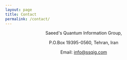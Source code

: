 ```yaml
---
layout: page
title: Contact
permalink: /contact/
---
```

<center>
Saeed's Quantum Information Group,<br> 

P.O.Box 19395-0560, Tehran, Iran  <br>
  
Email: info@ssqig.com
  
<br><br><br><br><br><br><br>
<br><br><br><br><br><br><br><br><br><br><br><br><br><br><br><br><br><br><br><br><br><br><br><br><br><br><br><br>


